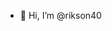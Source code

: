 - 👋 Hi, I’m @rikson40

<!---
rikson408/rikson408 is a ✨ special ✨ repository because its `README.md` (this file) appears on your GitHub profile.
You can click the Preview link to take a look at your changes.
--->
